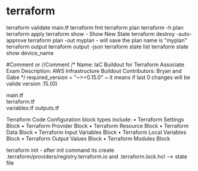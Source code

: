 # terraform


terraform validate main.tf 
terraform fmt 
terraform plan 
terraform -h plan 
terraform apply 
terraform show - Show New State
terraform destroy -auto-approve
terraform plan -out myplan    - will save the plan name is "myplan"
terraform output
terraform output -json
terraform state list 
terraform state show device_name


#Comment or //Comment
/*
Name: IaC Buildout for Terraform Associate Exam
Description: AWS Infrastructure Buildout
Contributors: Bryan and Gabe
*/
required_version = "~>=0.15.0"   ~ it means if last 0 changes will be valide version .15.{0}

main.tf  
terraform.tf  
variables.tf 
outputs.tf

Terraform Code Configuration block types include:
• Terraform Settings Block
• Terraform Provider Block
• Terraform Resource Block
• Terraform Data Block
• Terraform Input Variables Block
• Terraform Local Variables Block
• Terraform Output Values Block
• Terraform Modules Block




terraform init - after init command its create  .terraform/providers/registry.terraform.io and .terraform.lock.hcl --> state file


